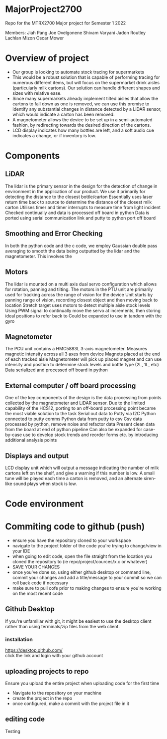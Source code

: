 # MajorProject2700
Repo for the MTRX2700 Major project for Semester 1 2022

Members: 
Jiah Pang
Joe Ovelgonene 
Shivam Varyani
Jadon Routley 
Lachlan Mizon
Oscar Mower


# Overview of project
- Our group is looking to automate stock tracing for supermarkets
- This would be a robust solution that is capable of performing tracing for numerous different items, but will focus on the supermarket drink aisles (particularly milk cartons). Our solution can handle different shapes and sizes with relative ease.
- Since many supermarkets already implement tilted aisles that allow the cartons to fall down as one is removed, we can use this premise to identify any substantial changes in distance detected by a LiDAR sensor, which would indicate a carton has been removed.
- A magnetometer allows the device to be set up in a semi-automated fashion, by redirecting towards the desired direction of the cartons. 
- LCD display indicates how many bottles are left, and a soft audio cue indicates a change, or if inventory is low.

# Components

## LiDAR
The lidar is the primary sensor in the design for the detection of change in environment in the application of our product. We use it primarily for detecting the distance to the closest bottle/carton
Essentially uses laser return time back to source to determine the distance of the closest milk carton
Utilises timer and timer interrupts to measure time from light incident
Checked continually and data is processed off board in python
Data is ported using serial communication link and putty to python port off board

## Smoothing and Error Checking 
In both the python code and the c code, we employ Gaussian double pass averaging to smooth the data being outputted by the lidar and the magnetometer. 
This involves the  

## Motors
The lidar is mounted on a multi axis dual servo configuration which allows for rotation, panning and tilting. 
The motors in the PTU unit are primarily used for tracking across the range of vision for the device
Unit starts by panning range of vision, recording closest object and then moving back to location
Stretch target uses motors to detect multiple aisle stock levels
Using PWM signal to continually move the servo at increments, then storing ideal positions to refer back to
Could be expanded to use in tandem with the gyro


## Magnetometer
The PCU unit contains a HMC5883L 3-axis magnetometer.
Measures magnetic intensity across all 3 axes from device
Magnets placed at the end of each tracked aisle
Magnetometer will pick up placed magnet and can use intensity and position to determine stock levels and bottle type (2L, 1L, etc)
Data serialized and processed off board in python


## External computer / off board processing
One of the key components of the design is the data processing from points collected by the magnetometer and LiDAR sensor. Due to the limited capability of the HCS12, porting to an off-board processing point became the most viable solution to the task
Serial out data to Putty via I2C
Python connected to putty comms
Python data from putty to csv
Csv data processed by python, remove noise and refactor data
Present clean data from the board at end of python pipeline
Can also be expanded for case-by-case use to develop stock trends and reorder forms etc. by introducing additional analysis points

## Displays and output
LCD display unit which will output a message indicating the number of milk cartons left on the shelf, and give a warning if this number is low.
A small tune will be played each time a carton is removed, and an alternate siren-like sound plays when stock is low.

# Code environment


# Commiting code to github (push)
- ensure you have the repository cloned to your workspace
- navigate to the project folder of the code you're trying to change/view in your IDE
- when going to edit code, open the file straight from the location you cloned the repository to (ie repo/project/cources/x.c or whatever)
- SAVE YOUR CHANGES
- once you've done so, using either github desktop or command line, commit your changes and add a title/message to your commit so we can roll back code if necessary
- make sure to pull cofe prior to making changes to ensure you're working on the most recent code

## Github Desktop
If you're unfamiliar with git, it might be easiest to use the desktop client rather than using terminals/zip files from the web client.  

### installation
https://desktop.github.com/  
click the link and login with your github account

## uploading projects to repo
Ensure you upload the entire project when uploading code for the first time
- Navigate to the repository on your machine
- create the project in the repo
- once configured, make a commit with the project file in it

## editing code
Testing
